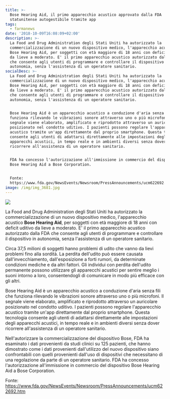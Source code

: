 ```yaml
---
title: >-
  Bose Hearing Aid, il primo apparecchio acustico approvato dalla FDA
  statunitense autogestibile tramite app
tags:
  - farmanews
date: '2018-10-09T16:08:09+02:00'
description: >-
  La Food and Drug Administration degli Stati Uniti ha autorizzato la
  commercializzazione di un nuovo dispositivo medico, l'apparecchio acustico
  Bose Hearing Aid, per soggetti con età maggiore di 18 anni con deficit uditivo
  da lieve a moderato. E' il primo apparecchio acustico autorizzato dalla FDA
  che consente agli utenti di programmare e controllare il dispositivo in
  autonomia, senza l'assistenza di un operatore sanitario.
socialDesc: >-
  La Food and Drug Administration degli Stati Uniti ha autorizzato la
  commercializzazione di un nuovo dispositivo medico, l'apparecchio acustico
  Bose Hearing Aid, per soggetti con età maggiore di 18 anni con deficit uditivo
  da lieve a moderato. E' il primo apparecchio acustico autorizzato dalla FDA
  che consente agli utenti di programmare e controllare il dispositivo in
  autonomia, senza l'assistenza di un operatore sanitario.


  Bose Hearing Aid è un apparecchio acustico a conduzione d'aria senza fili che
  funziona rilevando le vibrazioni sonore attraverso uno o più microfoni. Il
  segnale viene elaborato, amplificato e riprodotto attraverso un auricolare
  posizionato nel condotto uditivo. I pazienti possono regolare l'apparecchio
  acustico tramite un'app direttamente dal proprio smartphone. Questa tecnologia
  consente agli utenti di adattarsi direttamente alle impostazioni degli
  apparecchi acustici, in tempo reale e in ambienti diversi senza dover
  ricorrere all'assistenza di un operatore sanitario.


  FDA ha concesso l'autorizzazione all'immissione in commercio del dispositivo
  Bose Hearing Aid a Bose Corporation.


  Fonte:
  https://www.fda.gov/NewsEvents/Newsroom/PressAnnouncements/ucm622692.htm
image: /img/img_3681.jpg
---
```

![](/img/img_3681.jpg)

La Food and Drug Administration degli Stati Uniti ha autorizzato la commercializzazione di un nuovo dispositivo medico, l'apparecchio acustico **Bose Hearing Aid**, per soggetti con età maggiore di 18 anni con deficit uditivo da lieve a moderato. E' il primo apparecchio acustico autorizzato dalla FDA che consente agli utenti di programmare e controllare il dispositivo in autonomia, senza l'assistenza di un operatore sanitario.

Circa 37,5 milioni di soggetti hanno problemi di udito che vanno da lievi problemi fino alla sordità. La perdita dell'udito può essere causata dall'invecchiamento, dall'esposizione a forti rumori, da determinate condizioni mediche e da altri fattori. Gli individui con perdita dell'udito permanente possono utilizzare gli apparecchi acustici per sentire meglio i suoni intorno a loro, consentendogli di comunicare in modo più efficace con gli altri.

Bose Hearing Aid è un apparecchio acustico a conduzione d'aria senza fili che funziona rilevando le vibrazioni sonore attraverso uno o più microfoni. Il segnale viene elaborato, amplificato e riprodotto attraverso un auricolare posizionato nel condotto uditivo. I pazienti possono regolare l'apparecchio acustico tramite un'app direttamente dal proprio smartphone. Questa tecnologia consente agli utenti di adattarsi direttamente alle impostazioni degli apparecchi acustici, in tempo reale e in ambienti diversi senza dover ricorrere all'assistenza di un operatore sanitario.

Nell'autorizzare la commercializzazione del dispositivo Bose, FDA ha esaminato i dati provenienti da studi clinici su 125 pazienti, che hanno dimostrato come i dati provenienti dall'utilizzo del nuovo dispositivo siano confrontabili con quelli provenienti dall'uso di dispositivi che necessitano di una regolazione da parte di un operatore sanitario. FDA ha concesso l'autorizzazione all'immissione in commercio del dispositivo Bose Hearing Aid a Bose Corporation.

Fonte: https://www.fda.gov/NewsEvents/Newsroom/PressAnnouncements/ucm622692.htm
